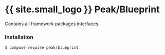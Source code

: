 # {{ site.small_logo }} Peak/Blueprint

Contains all framework packages interfaces.

### Installation

```
$ compose require peak/blueprint
```